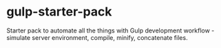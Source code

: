 # gulp-starter-pack
Starter pack to automate all the things with Gulp development workflow - simulate server environment, compile, minify, concatenate files. 
